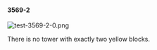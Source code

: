 #### 3569-2
![test-3569-2-0.png](https://github.com/lil-lab/nlvr/raw/master/nlvr/test/images/6/test-3569-2-0.png "test-3569-2-0.png")

There is no tower with exactly two yellow blocks.